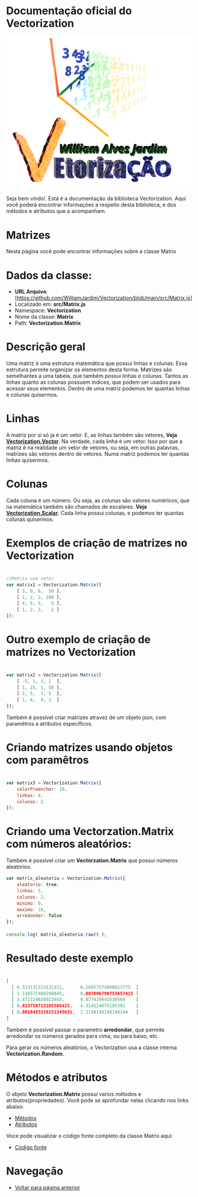 # Documentação oficial do Vectorization
![Logo do projeto](https://github.com/WilliamJardim/Vectorization/blob/main/imagens/logo512x512.png)

Seja bem vindo!. Está é a documentação da biblioteca Vectorization.
Aqui você poderá encontrar informações a respeito desta biblioteca, e dos métodos e atributos que a acompanham.

# Matrizes
Nesta página você pode encontrar informações sobre a classe Matrix

# Dados da classe:
 - **URL Arquivo**: [https://github.com/WilliamJardim/Vectorization/blob/main/src/Matrix.js] 
 - Localizado em: **src/Matrix.js**
 - Namespace: **Vectorization**
 - Nome da classe: **Matrix**
 - Path: **Vectorization.Matrix**

# Descrição geral
Uma matriz é uma estrutura matemática que possui linhas e colunas. Essa estrutura permite organizar os elementos desta forma. Matrizes são semelhantes a uma tabela, que também possui linhas e colunas. Tantos as linhas quanto as colunas possuem indices, que podem ser usados para acessar seus elementos. Dentro de uma matriz podemos ter quantas linhas e colunas quisermos.

# Linhas
A matriz por si só ja é um vetor. E, as linhas também são vetores, **Veja [Vectorization.Vector](../Vector/page.md)**. Na verdade, cada linha é um vetor. Isso por que a matriz é na realidade um vetor de vetores, ou seja, em outras palavras, matrizes são vetores dentro de vetores. Numa matriz podemos ter quantas linhas quisermos.

# Colunas
Cada coluna é um número. Ou seja, as colunas são valores numéricos, que na matemática também são chamados de escalares. **Veja [Vectorization.Scalar](../Scalar/page.md)**. Cada linha possui colunas, e podemos ter quantas colunas quisermos.

# Exemplos de criação de matrizes no Vectorization
```javascript

//Matrix com vetor
var matrix1 = Vectorization.Matrix([
    [ 3, 8, 6,  50 ],
    [ 1, 2, 2, 100 ],
    [ 4, 5, 5,   5 ],
    [ 1, 2, 2,   2 ]
]);

```

# Outro exemplo de criação de matrizes no Vectorization

```javascript

var matrix2 = Vectorization.Matrix([
    [ -5, 2, 3, 2  ],
    [ 1, 25, 1, 50 ],
    [ 2, 5,  3, 5  ],
    [ 1, 4,  4, 2  ]
]);

```

Também é possivel criar matrizes atravez de um objeto json, com paramêtros a atributos especificos. 

# Criando matrizes usando objetos com paramêtros
```javascript

var matrix3 = Vectorization.Matrix({ 
    valorPreencher: 10, 
    linhas: 4, 
    colunas: 2 
});

```

# Criando uma **Vectorzation.Matrix** com números aleatórios:
Também é possivel criar um **Vectorzation.Matrix** que possui números aleatórios.

```javascript
var matrix_aleatoria = Vectorization.Matrix({ 
    aleatorio: true, 
    linhas: 5, 
    colunas: 2, 
    minimo: 0, 
    maximo: 10,
    arredondar: false 
});

console.log( matrix_aleatoria.raw() );

```

# Resultado deste exemplo
```json

[
  [ 6.313131313131311,      0.16957574000013775  ]
  [ 1.116577480298845,      0.007806790753657415 ]
  [ 3.472124638023443,      9.977419943538564    ]
  [ 0.033758713105568425,   4.314524075105381    ]
  [ 0.0018483338151345631,  2.3148148148148144   ]
]

```

Também é possivel passar o parametro **arredondar**, que permite arredondar os números gerados para cima, ou para baixo, etc.

Para gerar os números aleatórios, o Vectorization usa a classe interna **Vectorization.Random**.

# Métodos e atributos
O objeto **Vectorization.Matrix** possui varios métodos e atributos(propriedades). Você pode se aprofundar nelas clicando nos links abaixo:
- [Métodos](Metodos/page.md)
- [Atributos](Atributos/page.md)

Voce pode visualizar o código fonte completo da classe Matrix aqui:
* [Código fonte](https://github.com/WilliamJardim/Vectorization/blob/main/src/Matrix.js)

# Navegação
* [Voltar para página anterior](../page.md)